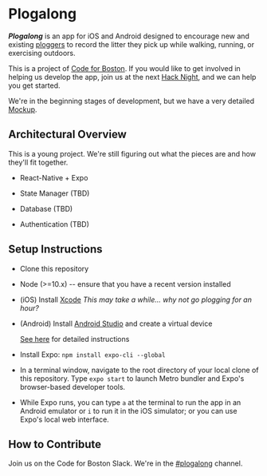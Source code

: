 # Plogalong

  ***Plogalong*** is an app for iOS and Android designed to encourage new and
  existing [ploggers](https://en.wikipedia.org/wiki/Plogging) to record the litter they pick up while walking,
  running, or exercising outdoors.
  
  This is a project of [Code for Boston](https://www.codeforboston.org). If you would like to get involved
  in helping us develop the app, join us at the next [Hack Night](https://www.meetup.com/Code-for-Boston/), and we can
  help you get started.
  
  We're in the beginning stages of development, but we have a very detailed
  [Mockup](https://marvelapp.com/96b0bd4/screen/53564903).

## Architectural Overview

  This is a young project. We're still figuring out what the pieces are and how
  they'll fit together.

  - React-Native + Expo

  - State Manager (TBD)

  - Database (TBD)

  - Authentication (TBD)

## Setup Instructions

  - Clone this repository

  - Node (>=10.x) -- ensure that you have a recent version installed

  - (iOS) Install [Xcode](https://developer.apple.com/xcode/)
    _This may take a while... why not go plogging for an hour?_

  - (Android) Install [Android Studio](https://developer.android.com/studio/) and create a virtual device

    [See here](https://docs.expo.io/versions/v32.0.0/workflow/android-studio-emulator/) for detailed instructions

  - Install Expo: `npm install expo-cli --global`
  
  - In a terminal window, navigate to the root directory of your local clone of
    this repository. Type `expo start` to launch Metro bundler and Expo's
    browser-based developer tools. 
    
  - While Expo runs, you can type `a` at the terminal to run the app in an
    Android emulator or `i` to run it in the iOS simulator; or you can use
    Expo's local web interface.
    
## How to Contribute

  Join us on the Code for Boston Slack. We're in the [#plogalong](https://slack.com/app_redirect?channel=CDQDBALUR "Open in Slack") channel.
